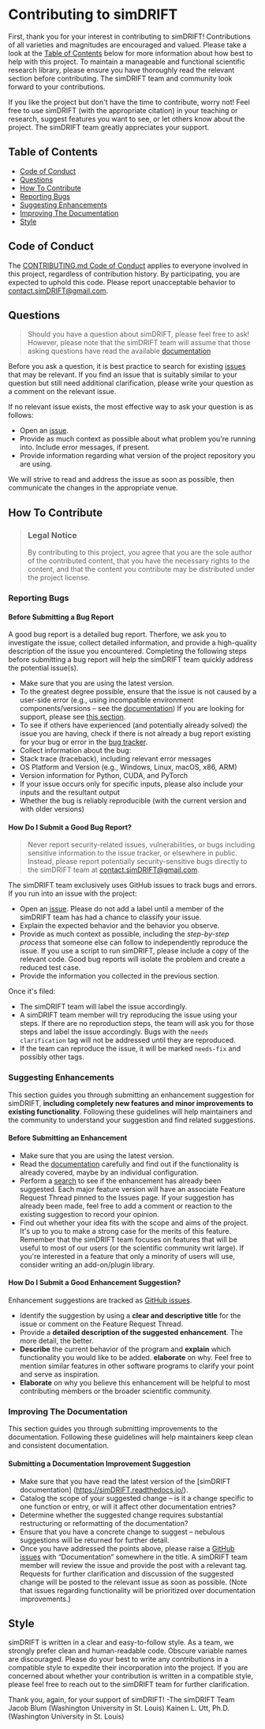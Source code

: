 # Contributing to simDRIFT

First, thank you for your interest in contributing to simDRIFT! Contributions of all varieties and magnitudes are encouraged and valued. Please take a look at the [Table of Contents](#table-of-contents) below for more information about how best to help with this project. To maintain a manageable and functional scientific research library, please ensure you have thoroughly read the relevant section before contributing. The simDRIFT team and community look forward to your contributions. 

If you like the project but don't have the time to contribute, worry not! Feel free to use simDRIFT (with the appropriate citation) in your teaching or research, suggest features you want to see, or let others know about the project. The simDRIFT team greatly appreciates your support.

## Table of Contents

- [Code of Conduct](#code-of-conduct)
- [Questions](#questions)
- [How To Contribute](#how-to-contribute)
- [Reporting Bugs](#reporting-bugs)
- [Suggesting Enhancements](#suggesting-enhancements)
- [Improving The Documentation](#improving-the-documentation)
- [Style](#style)


## Code of Conduct

The [CONTRIBUTING.md Code of Conduct](simDRIFT/main/CODE_OF_CONDUCT.md) applies to everyone involved in this project, regardless of contribution history. By participating, you are expected to uphold this code. Please report unacceptable behavior to contact.simDRIFT@gmail.com.

## Questions

> Should you have a question about simDRIFT, please feel free to ask! However, please note that the simDRIFT team will assume that those asking questions have read the available [documentation]( https://simDRIFT.readthedocs.io/)

Before you ask a question, it is best practice to search for existing [issues](/issues) that may be relevant. If you find an issue that is suitably similar to your question but still need additional clarification, please write your question as a comment on the relevant issue.

If no relevant issue exists, the most effective way to ask your question is as follows:

- Open an [issue](/issues/new).
- Provide as much context as possible about what problem you're running into. Include error messages, if present.
- Provide information regarding what version of the project repository you are using.

We will strive to read and address the issue as soon as possible, then communicate the changes in the appropriate venue. 

## How To Contribute

> ### Legal Notice 
> By contributing to this project, you agree that you are the sole author of the contributed content, that you have the necessary rights to the content, and that the content you contribute may be distributed under the project license.


### Reporting Bugs


#### Before Submitting a Bug Report

A good bug report is a detailed bug report. Therfore, we ask you to investigate the issue, collect detailed information, and provide a high-quality description of the issue you encountered. Completing the following steps before submitting a bug report will help the simDRIFT team quickly address the potential issue(s).

- Make sure that you are using the latest version.
- To the greatest degree possible, ensure that the issue is not caused by a user-side error (e.g., using incompatible environment components/versions – see the [documentation](https://simDRIFT.readthedocs.io/)) If you are looking for support, please see [this section](#questions).
- To see if others have experienced (and potentially already solved) the issue you are having, check if there is not already a bug report existing for your bug or error in the [bug tracker](issues?q=label%3bug).
- Collect information about the bug:
- Stack trace (traceback), including relevant error messages
- OS Platform and Version (e.g., Windows, Linux, macOS, x86, ARM)
- Version information for Python, CUDA, and PyTorch
- If your issue occurs only for specific inputs, please also include your inputs and the resultant output
- Whether the bug is reliably reproducible (with the current version and with older versions)


#### How Do I Submit a Good Bug Report?

> Never report security-related issues, vulnerabilities, or bugs including sensitive information to the issue tracker, or elsewhere in public. Instead, please report potentially security-sensitive bugs directly to the simDRIFT team at contact.simDRIFT@gmail.com.


The simDRIFT team exclusively uses GitHub issues to track bugs and errors. If you run into an issue with the project:

- Open an [issue](/issues/new). Please do not add a label until a member of the simDRIFT team has had a chance to classify your issue.
- Explain the expected behavior and the behavior you observe.
- Provide as much context as possible, including the *step-by-step process* that someone else can follow to independently reproduce the issue. If you use a script to run simDRIFT, please include a copy of the relevant code. Good bug reports will isolate the problem and create a reduced test case.
- Provide the information you collected in the previous section.

Once it's filed:

- The simDRIFT team will label the issue accordingly.
- A simDRIFT team member will try reproducing the issue using your steps. If there are no reproduction steps, the team will ask you for those steps and label the issue accordingly. Bugs with the `needs clarification` tag will not be addressed until they are reproduced.
- If the team can reproduce the issue, it will be marked `needs-fix` and possibly other tags.


### Suggesting Enhancements

This section guides you through submitting an enhancement suggestion for simDRIFT, **including completely new features and minor improvements to existing functionality**. Following these guidelines will help maintainers and the community to understand your suggestion and find related suggestions.


#### Before Submitting an Enhancement

- Make sure that you are using the latest version.
- Read the [documentation](https://simDRIFT.readthedocs.io/) carefully and find out if the functionality is already covered, maybe by an individual configuration.
- Perform a [search](/issues) to see if the enhancement has already been suggested. Each major feature version will have an associate Feature Request Thread pinned to the Issues page. If your suggestion has already been made, feel free to add a comment or reaction to the existing suggestion to record your opinion.
- Find out whether your idea fits with the scope and aims of the project. It's up to you to make a strong case for the merits of this feature. Remember that the simDRIFT team focuses on features that will be useful to most of our users (or the scientific community writ large). If you're interested in a feature that only a minority of users will use, consider writing an add-on/plugin library.


#### How Do I Submit a Good Enhancement Suggestion?

Enhancement suggestions are tracked as [GitHub issues](/issues).

- Identify the suggestion by using a **clear and descriptive title** for the issue or comment on the Feature Request Thread.
- Provide a **detailed description of the suggested enhancement**. The more detail, the better.
- **Describe** the current behavior of the program and **explain** which functionality you would like to be added. **elaborate** on why. Feel free to mention similar features in other software programs to clarify your point and serve as inspiration.
- **Elaborate** on why you believe this enhancement will be helpful to most contributing members or the broader scientific community.



### Improving The Documentation

This section guides you through submitting improvements to the documentation. Following these guidelines will help maintainers keep clean and consistent documentation.

#### Submitting a Documentation Improvement Suggestion

- Make sure that you have read the latest version of the [simDRIFT documentation] (https://simDRIFT.readthedocs.io/).
- Catalog the scope of your suggested change – is it a change specific to one function or entry, or will it affect other documentation entries?
- Determine whether the suggested change requires substantial restructuring or reformatting of the documentation?
- Ensure that you have a concrete change to suggest – nebulous suggestions will be returned for further detail.
- Once you have addressed the points above, please raise a [GitHub issues](/issues) with “Documentation” somewhere in the title. A simDRIFT team member will review the issue and provide the post with a relevant tag. Requests for further clarification and discussion of the suggested change will be posted to the relevant issue as soon as possible. (Note that issues regarding functionality will be prioritized over documentation improvements.)


## Style

simDRIFT is written in a clear and easy-to-follow style. As a team, we strongly prefer clean and human-readable code. Obscure variable names are discouraged. Please do your best to write any contributions in a compatible style to expedite their incorporation into the project. If you are concerned about whether your contribution is written in a compatible style, please feel free to reach out to the simDRIFT team for further clarification.

Thank you, again, for your support of simDRIFT!
-The simDRIFT Team
     Jacob Blum (Washington University in St. Louis)
     Kainen L. Utt, Ph.D. (Washington University in St. Louis)

